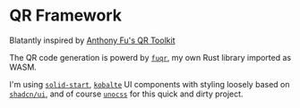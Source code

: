 # QR Framework

Blatantly inspired by [Anthony Fu's QR Toolkit](https://qrcode.antfu.me)

The QR code generation is powerd by [`fuqr`](https://github.com/zhengkyl/fuqr), my own Rust library imported as WASM.

I'm using [`solid-start`](https://start.solidjs.com), [`kobalte`](https://kobalte.dev) UI components with styling loosely based on [`shadcn/ui`](https://ui.shadcn.com/), and of course [`unocss`](https://unocss.dev/) for this quick and dirty project.
